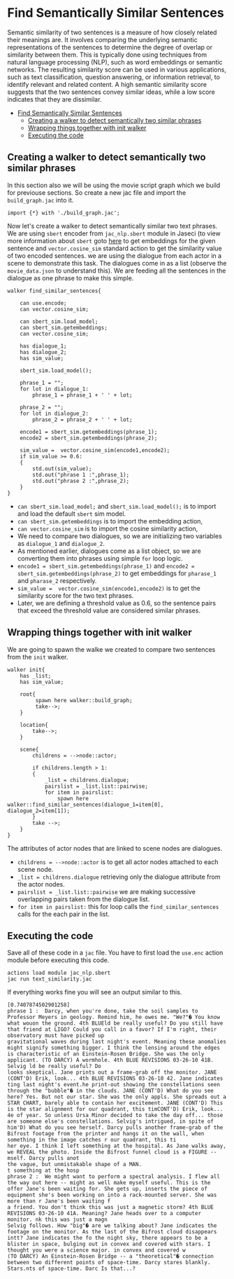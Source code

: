 # Find Semantically Similar Sentences

Semantic similarity of two sentences is a measure of how closely related their meanings are. It involves comparing the underlying semantic representations of the sentences to determine the degree of overlap or similarity between them. This is typically done using techniques from natural language processing (NLP), such as word embeddings or semantic networks. The resulting similarity score can be used in various applications, such as text classification, question answering, or information retrieval, to identify relevant and related content. A high semantic similarity score suggests that the two sentences convey similar ideas, while a low score indicates that they are dissimilar.


- [Find Semantically Similar Sentences](#find-semantically-similar-sentences)
  - [Creating a walker to detect semantically two similar phrases](#creating-a-walker-to-detect-semantically-two-similar-phrases)
  - [Wrapping things together with init walker](#wrapping-things-together-with-init-walker)
  - [Executing the code](#executing-the-code)

## Creating a walker to detect semantically two similar phrases

In this section also we will be using the movie script graph which we build for previouse sections. So create a new jac file and import the `build_graph.jac` into it.

```jac
import {*} with './build_graph.jac';
```
Now let's create a walker to detect semantically similar two text phrases. We are using `sbert` encoder from `jac_nlp.sbert` module in Jaseci (to view more information about `sbert` goto [here](../../../../jaseci/jaseci_ai_kit/jac_nlp/jac_nlp/sbert/README.md) to get embeddings for the given sentence and `vector.cosine_sim` standard action to get the similarity value of two encoded sentences. we are using the dialogue from each actor in a scene to demonstrate this task. The dialogues come in as a list (observe the `movie_data.json` to understand this). We are feeding all the sentences in the dialogue as one phrase to make this simple.

```jac
walker find_similar_sentences{

    can use.encode;
    can vector.cosine_sim;

    can sbert_sim.load_model;
    can sbert_sim.getembeddings;
    can vector.cosine_sim;

    has dialogue_1;
    has dialogue_2;
    has sim_value;

    sbert_sim.load_model();

    phrase_1 = "";
    for lot in dialogue_1:
        phrase_1 = phrase_1 + ' ' + lot;

    phrase_2 = "";
    for lot in dialogue_2:
        phrase_2 = phrase_2 + ' ' + lot;

    encode1 = sbert_sim.getembeddings(phrase_1);
    encode2 = sbert_sim.getembeddings(phrase_2);

    sim_value =  vector.cosine_sim(encode1,encode2);
    if sim_value >= 0.6:
    {
        std.out(sim_value);
        std.out("phrase 1 :",phrase_1);
        std.out("phrase 2 :",phrase_2);
    }
}
```
- `can sbert_sim.load_model;` and `sbert_sim.load_model();` is to import and load the default `sbert` sim model.
- `can sbert_sim.getembeddings` is to import the embedding action,
- `can vector.cosine_sim` is to import the cosine similarity action,
- We need to compare two dialogues, so we are initializing two variables as `dialogue_1` and `dialogue_2`.
- As mentioned earlier, dialogues come as a list object, so we are converting them into phrases using simple `for` loop logic.
- `encode1 = sbert_sim.getembeddings(phrase_1)` and `encode2 = sbert_sim.getembeddings(phrase_2)` to get embeddings for `pharase_1` and `pharase_2` respectively.
- `sim_value =  vector.cosine_sim(encode1,encode2)` is to get the similarity score for the two text phrases.
- Later, we are defining a threshold value as 0.6, so the sentence pairs that exceed the threshold value are considered similar phrases.

## Wrapping things together with init walker

We are going to spawn the walke we created to compare two sentences from the `init` walker.

```
walker init{
    has _list;
    has sim_value;

    root{
         spawn here walker::build_graph;
         take-->;
    }

    location{
        take-->;
    }

    scene{
        childrens = -->node::actor;

        if childrens.length > 1:
        {
            _list = childrens.dialogue;
            pairslist = _list.list::pairwise;
            for item in pairslist:
                spawn here walker::find_similar_sentences(dialogue_1=item[0], dialogue_2=item[1]);
        }
        take -->;
    }
}
```
The attributes of actor nodes that are linked to scene nodes are dialogues.

- `childrens = -->node::actor` is to get all actor nodes attached to each scene node.
- `_list = childrens.dialogue` retrieving only the dialogue attribute from the actor nodes.
- `pairslist = _list.list::pairwise` we are making successive overlapping pairs taken from the dialogue list.
- `for item in pairslist:` this for loop calls the `find_similar_sentences` calls for the each pair in the list.

## Executing the code

Save all of these code in a `jac` file. You have to first load the `use.enc` action module before executing this code.

```
actions load module jac_nlp.sbert
jac run text_similarity.jac
```
If everything works fine you will see an output similar to this.

```
[0.7407874502901258]
phrase 1 :  Darcy, when you're done, take the soil samples to Professor Meyers in geology. Remind him, he owes me. "We?"� You know what wouon the ground. 4th BLUEld be really useful? Do you still have that friend at LIGO? Could you call in a favor? If I'm right, their observatory must have picked up
gravitational waves during last night's event. Meaning these anomalies might signify something bigger. I think the lensing around the edges is characteristic of an Einstein-Rosen Bridge. She was the only applicant. (TO DARCY) A wormhole. 4th BLUE REVISIONS 03-26-10 41B. Selvig ld be really useful? Do
looks skeptical. Jane prints out a frame-grab off the monitor. JANE (CONT'D) Erik, look... 4th BLUE REVISIONS 03-26-10 42. Jane indicates ting last night's event.he print-out showing the constellations seen through the "bubble"� in the clouds. JANE (CONT'D) What do you see here? Yes. But not our star. She was the only appls. She spreads out a STAR CHART, barely able to contain her excitement. JANE (CONT'D) This is the star alignment for our quadrant, this timCONT'D) Erik, look... 4e of year. So unless Ursa Minor decided to take the day off... those are someone else's constellations. Selvig's intrigued, in spite of him'D) What do you see herself. Darcy pulls another frame-grab of the Bifrost footage from the printer and hangs it on the wall, when something in the image catches r our quadrant, this ti
her eye. I think I left something at the hospital. As Jane walks away, we REVEAL the photo. Inside the Bifrost funnel cloud is a FIGURE -- mself. Darcy pulls anot
the vague, but unmistakable shape of a MAN.                                                                                                t something at the hosp
phrase 2 :  We might want to perform a spectral analysis. I flew all the way out here -- might as well make myself useful. This is the offer Jane's been waiting for. She gets up, inserts the piece of equipment she's been working on into a rack-mounted server. She was more than r Jane's been waiting f
a friend. You don't think this was just a magnetic storm? 4th BLUE REVISIONS 03-26-10 41A. Meaning? Jane heads over to a computer monitor. nk this was just a magn
Selvig follows. How "big"� are we talking about? Jane indicates the footage on the monitor. As the last of the Bifrost cloud disappears intt? Jane indicates the fo the night sky, there appears to be a blister in space, bulging out in convex and covered with stars. I thought you were a science major. in convex and covered w
(TO DARCY) An Einstein-Rosen Bridge -- a "theoretical"� connection between two different points of space-time. Darcy stares blankly. Stars.nts of space-time. Darc Is that...?
```